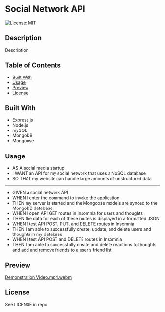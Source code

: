# Social Network API
[![License: MIT](https://img.shields.io/badge/License-MIT-yellow.svg)](https://opensource.org/Licenses/MIT)

## Description

Description

## Table of Contents

- [Built With](#built-with)
- [Usage](#usage)
- [Preview](#preview)
- [License](#license)

## Built With

- Express.js
- Node.js
- mySQL
- MongoDB
- Mongoose

## Usage

- AS A social media startup
- I WANT an API for my social network that uses a NoSQL database
- SO THAT my website can handle large amounts of unstructured data
---
- GIVEN a social network API
- WHEN I enter the command to invoke the application
- THEN my server is started and the Mongoose models are synced to the MongoDB database
- WHEN I open API GET routes in Insomnia for users and thoughts
- THEN the data for each of these routes is displayed in a formatted JSON
- WHEN I test API POST, PUT, and DELETE routes in Insomnia
- THEN I am able to successfully create, update, and delete users and thoughts in my database
- WHEN I test API POST and DELETE routes in Insomnia
- THEN I am able to successfully create and delete reactions to thoughts and add and remove friends to a user’s friend list

## Preview

[Demonstration Video.mp4.webm](https://user-images.githubusercontent.com/117130907/228643217-8dc1775d-5237-43a9-a948-5019e3451bac.webm)

## License

See LICENSE in repo
